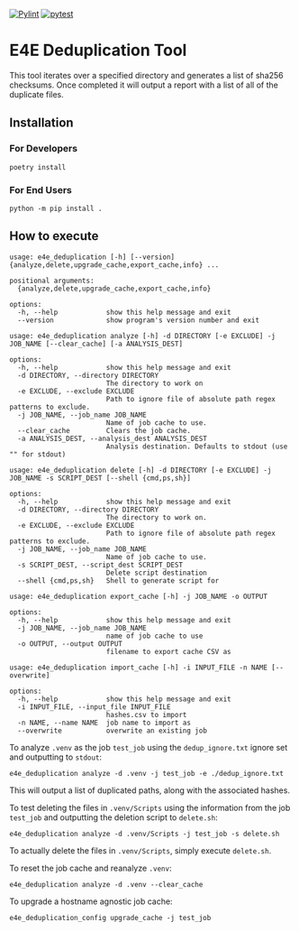 [![Pylint](https://github.com/UCSD-E4E/e4e-deduplication/actions/workflows/pylint.yml/badge.svg)](https://github.com/UCSD-E4E/e4e-deduplication/actions/workflows/pylint.yml)
[![pytest](https://github.com/UCSD-E4E/e4e-deduplication/actions/workflows/pytest.yml/badge.svg)](https://github.com/UCSD-E4E/e4e-deduplication/actions/workflows/pytest.yml)
# E4E Deduplication Tool
This tool iterates over a specified directory and generates a list of sha256 checksums.  Once completed it will output a report with a list of all of the duplicate files.

## Installation
### For Developers
```
poetry install
```

### For End Users
```
python -m pip install .
```

## How to execute
```
usage: e4e_deduplication [-h] [--version] {analyze,delete,upgrade_cache,export_cache,info} ...

positional arguments:
  {analyze,delete,upgrade_cache,export_cache,info}

options:
  -h, --help            show this help message and exit
  --version             show program's version number and exit

usage: e4e_deduplication analyze [-h] -d DIRECTORY [-e EXCLUDE] -j JOB_NAME [--clear_cache] [-a ANALYSIS_DEST]

options:
  -h, --help            show this help message and exit
  -d DIRECTORY, --directory DIRECTORY
                        The directory to work on
  -e EXCLUDE, --exclude EXCLUDE
                        Path to ignore file of absolute path regex patterns to exclude.
  -j JOB_NAME, --job_name JOB_NAME
                        Name of job cache to use.
  --clear_cache         Clears the job cache.
  -a ANALYSIS_DEST, --analysis_dest ANALYSIS_DEST
                        Analysis destination. Defaults to stdout (use "" for stdout)

usage: e4e_deduplication delete [-h] -d DIRECTORY [-e EXCLUDE] -j JOB_NAME -s SCRIPT_DEST [--shell {cmd,ps,sh}]

options:
  -h, --help            show this help message and exit
  -d DIRECTORY, --directory DIRECTORY
                        The directory to work on.
  -e EXCLUDE, --exclude EXCLUDE
                        Path to ignore file of absolute path regex patterns to exclude.
  -j JOB_NAME, --job_name JOB_NAME
                        Name of job cache to use.
  -s SCRIPT_DEST, --script_dest SCRIPT_DEST
                        Delete script destination
  --shell {cmd,ps,sh}   Shell to generate script for

usage: e4e_deduplication export_cache [-h] -j JOB_NAME -o OUTPUT

options:
  -h, --help            show this help message and exit
  -j JOB_NAME, --job_name JOB_NAME
                        name of job cache to use
  -o OUTPUT, --output OUTPUT
                        filename to export cache CSV as

usage: e4e_deduplication import_cache [-h] -i INPUT_FILE -n NAME [--overwrite]

options:
  -h, --help            show this help message and exit
  -i INPUT_FILE, --input_file INPUT_FILE
                        hashes.csv to import
  -n NAME, --name NAME  job name to import as
  --overwrite           overwrite an existing job
```

To analyze `.venv` as the job `test_job` using the `dedup_ignore.txt` ignore set and outputting to `stdout`:
```
e4e_deduplication analyze -d .venv -j test_job -e ./dedup_ignore.txt 
```

This will output a list of duplicated paths, along with the associated hashes.

To test deleting the files in `.venv/Scripts` using the information from the job `test_job` and outputting the deletion script to `delete.sh`:
```
e4e_deduplication analyze -d .venv/Scripts -j test_job -s delete.sh
```

To actually delete the files in `.venv/Scripts`, simply execute `delete.sh`.

To reset the job cache and reanalyze `.venv`:
```
e4e_deduplication analyze -d .venv --clear_cache
```

To upgrade a hostname agnostic job cache:
```
e4e_deduplication_config upgrade_cache -j test_job 
```
